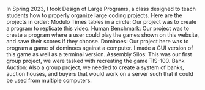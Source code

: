 In Spring 2023, I took Design of Large Programs, a class designed to teach students how to properly organize large coding projects. Here are the projects in order:
Modulo Times tables in a circle: Our project was to create a program to replicate this video.
Human Benchmark: Our project was to create a program where a user could play the games shown on this website, and save their scores if they choose. 
Dominoes: Our project here was to program a game of dominoes against a computer. I made a GUI version of this game as well as a terminal version.
Assembly Silos: This was our first group project, we were tasked with recreating the game TIS-100.
Bank Auction: Also a group project, we needed to create a system of banks, auction houses, and buyers that would work on a server such that it could be used from multiple computers.